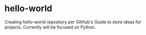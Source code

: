 # hello-world
Creating hello-world repository per GitHub's Guide to store ideas for projects. Currently will be focused on Python.
